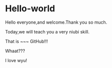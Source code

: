 # Hello-world
Hello everyone,and welcome.Thank you so much.

Today,we will teach you a very niubi skill.

That is ~~~ GitHub!!!

Whaat???

I love wyu!
